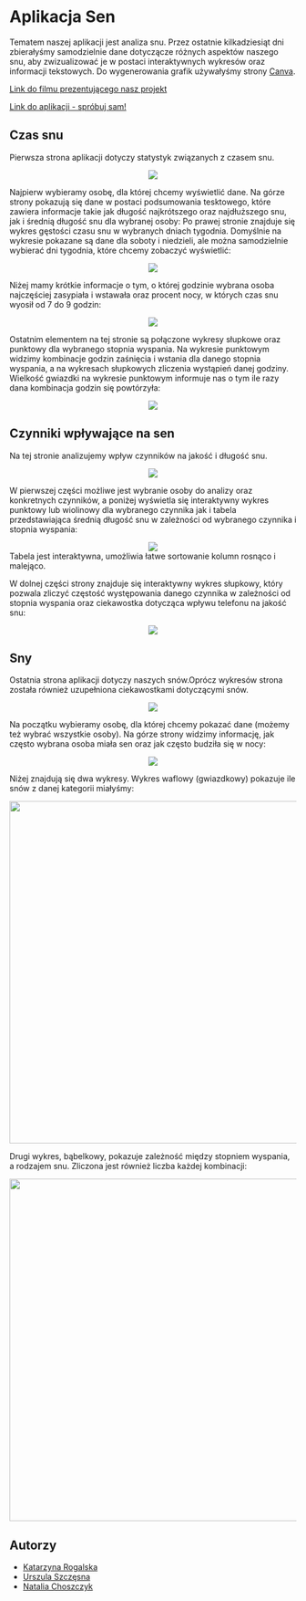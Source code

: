 
# Aplikacja Sen

Tematem naszej aplikacji jest analiza snu. Przez ostatnie kilkadziesiąt dni zbierałyśmy samodzielnie dane dotyczącze różnych aspektów naszego snu, aby zwizualizować je w postaci interaktywnych wykresów oraz informacji tekstowych. Do wygenerowania grafik używałyśmy strony [Canva](https://www.canva.com/).

[Link do filmu prezentującego nasz projekt](https://youtu.be/unM7Zj-k74w)

[Link do aplikacji - spróbuj sam!]("https://katarzyna-rogalska-rstudioprojects.shinyapps.io/SenApplication/")



## Czas snu
Pierwsza strona aplikacji dotyczy statystyk związanych z czasem snu.
<div style="text-align: center;">
    <img src="screenshots/czas.png"/>
</div>

Najpierw wybieramy osobę, dla której chcemy wyświetlić dane.
Na górze strony pokazują się dane w postaci podsumowania tesktowego, które zawiera informacje takie jak długość najkrótszego oraz najdłuższego snu, jak i średnią długość snu dla wybranej osoby:
Po prawej stronie znajduje się wykres gęstości czasu snu w wybranych dniach tygodnia. Domyślnie na wykresie pokazane są dane dla soboty i niedzieli, ale można samodzielnie wybierać dni tygodnia, które chcemy zobaczyć wyświetlić:
<div style="text-align: center;">
    <img src="screenshots/wykres_czas1.png"/>
</div>

Niżej mamy krótkie informacje o tym, o której godzinie wybrana osoba najczęściej zasypiała i wstawała oraz procent nocy, w których czas snu wyosił od 7 do 9 godzin:

<div style="text-align: center;">
    <img src="screenshots/wykres_czas2.png"/>
</div>

Ostatnim elementem na tej stronie są połączone wykresy słupkowe oraz punktowy dla wybranego stopnia wyspania.
Na wykresie punktowym widzimy kombinacje godzin zaśnięcia i wstania dla danego stopnia wyspania, a na wykresach słupkowych zliczenia wystąpień danej godziny. Wielkość gwiazdki na wykresie punktowym informuje nas o tym ile razy dana kombinacja godzin się powtórzyła:

<div style="text-align: center;">
    <img src="screenshots/wykres_czas3.png"/>
</div>


## Czynniki wpływające na sen

Na tej stronie analizujemy wpływ czynników na jakość i długość snu.
<div style="text-align: center;">
    <img src="screenshots/czynniki.png"/>
</div>

W pierwszej części możliwe jest wybranie osoby do analizy oraz konkretnych czynników, a poniżej wyświetla się interaktywny wykres punktowy lub wiolinowy dla wybranego czynnika
jak i  tabela przedstawiająca średnią długość snu w zależności od wybranego czynnika i stopnia wyspania:
<div style="text-align: center;">
    <img src="screenshots/wykres_czynniki1.png"/>
</div>
Tabela jest interaktywna, umożliwia łatwe sortowanie kolumn rosnąco i malejąco.

W dolnej części strony znajduje się interaktywny wykres słupkowy, który pozwala zliczyć częstość występowania danego czynnika w zależności od stopnia wyspania oraz
ciekawostka dotycząca wpływu telefonu na jakość snu:
<div style="text-align: center;">
    <img src="screenshots/wykres_czynniki2.png"/>
</div>

## Sny
Ostatnia strona aplikacji dotyczy naszych snów.Oprócz wykresów strona została również uzupełniona ciekawostkami dotyczącymi snów.
<div style="text-align: center;">
    <img src="screenshots/sny.png"/>
</div>

Na początku wybieramy osobę, dla której chcemy pokazać dane (możemy też wybrać wszystkie osoby).
Na górze strony widzimy informację, jak często wybrana osoba miała sen oraz jak często budziła się w nocy:
<div style="text-align: center;">
    <img src="screenshots/sny_wykres1.png"/>
</div>

Niżej znajdują się dwa wykresy. Wykres waflowy (gwiazdkowy) pokazuje ile snów z danej kategorii miałyśmy:
<div style="text-align: center;">
    <img src="screenshots/sny_wykres2.png" width ="600"/>
</div>

Drugi wykres, bąbelkowy, pokazuje zależność między stopniem wyspania, a rodzajem snu. Zliczona jest również liczba każdej kombinacji:
<div style="text-align: center;">
    <img src="screenshots/sny_wykres3.png" width="600"/>
</div>


## Autorzy

- [Katarzyna Rogalska](https://github.com/katarzynarogalska)
- [Urszula Szczęsna](https://github.com/ulaszczesna)
- [Natalia Choszczyk](https://github.com/nataliachoszczyk)

